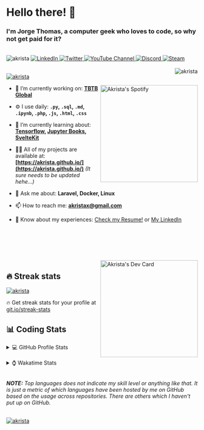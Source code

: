 # Hello there! 👋

### I'm Jorge Thomas, a computer geek who loves to code, so why not get paid for it?

</br>

<div align="left">
<img src="https://komarev.com/ghpvc/?username=akrista&label=Profile%20views&color=0e75b6&style=flat" alt="akrista" />
  <a href="https://www.linkedin.com/in/akrista/">
    <img
      src="https://img.shields.io/static/v1?logo=linkedin&style=flat&color=0072b1&label=LinkedIn&message=%E2%9B%B3"
      alt="LinkedIn"
    />
  </a>
  <a href="https://twitter.com/akristax">
    <img
      src="https://img.shields.io/badge/follow-%40akristax-1DA1F2?logo=twitter&style=flat&label=Twitter&color=0072b1&logoColor=ffffff"
      alt="Twitter"
    />
  </a>
    <a href="https://www.youtube.com/channel/UCXJa_ZGSEtalwFNbsupmjtg">
<img alt="YouTube Channel" src="https://img.shields.io/youtube/channel/subscribers/:UCXJa_ZGSEtalwFNbsupmjtg?style=flat&color=0072b1&logoColor=ffffff&logo=youtube&label=Youtube">
  </a>
      <a href="https://discordapp.com/users/Akrista#1410">
<img alt="Discord" src="https://img.shields.io/discord/354241190947717120?style=flat&color=0072b1&logoColor=ffffff&logo=discord&label=Discord">
  </a>
    <a href="https://steamcommunity.com/id/akrista/">
    <img
      src="https://img.shields.io/static/v1?logo=steam&style=flat&color=0072b1&label=Steam&message=%CE%BB"
      alt="Steam"
    />
  </a>
  </br>
  </br>
  <a href="https://discordapp.com/users/Akrista#1410">
  <img align="right" src="https://lanyard.cnrad.dev/api/130525871277735937" alt="akrista" />
  </a>

  <p align="left">
  <a href="https://github.com/ryo-ma/github-profile-trophy">
  <img src="https://github-profile-trophy.vercel.app/?username=akrista&theme=gruvbox&no-bg=true&row=2&column=3&no-frame=true" alt="akrista" />
  </a>
  </p>

  <a href="https://spotify-github-profile.vercel.app/api/view?uid=21ca7hmfvx4lpeb37y7fs2vpq&redirect=true" target="_blank">
<img
      width="256"
      align="right"
      src="https://spotify-github-profile.vercel.app/api/view?uid=21ca7hmfvx4lpeb37y7fs2vpq&cover_image=true&theme=default&show_offline=false&bar_color=53b14f&bar_color_cover=false"
      alt="Akrista's Spotify"
    />
</a>

- 🔭 I’m currently working on: **[TBTB Global](https://tbtb.global/)**

- ⚙️ I use daily: **`.py`, `.sql`, `.md`, `.ipynb`, `.php`, `.js`, `.html`, `.css`**

- 🌱 I’m currently learning about: **[Tensorflow](https://www.tensorflow.org/), [Jupyter Books](https://jupyterbook.org/en/stable/intro.html), [SvelteKit](https://kit.svelte.dev/)**

- 👨‍💻 All of my projects are available at: **[https://akrista.github.io/](https://akrista.github.io/)** _(It sure needs to be updated hehe...)_

- 💬 Ask me about: **Laravel, Docker, Linux**

- 📫 How to reach me: **akristax@gmail.com**

- 📄 Know about my experiences: [Check my Resume!](https://drive.google.com/file/d/1HGJWLsQuW9MU1iBDew3fPABiCMs2JHMj/view?usp=sharing) or [My LinkedIn](https://linkedin.com/in/akrista/)

</br>
</br>
</br>
</br>
</br>

  <a href="https://app.daily.dev/akrista" target="_blank">
    <img
      width="256"
      align="right"
      src="https://api.daily.dev/devcards/2287075d79584a318146e601cf17d7b9.png?r=4rw"
      alt="Akrista's Dev Card"
    />
  </a>

## 🔥 Streak stats

<a href="https://github.com/DenverCoder1/github-readme-streak-stats">
<img src="https://github-readme-streak-stats.herokuapp.com/?user=akrista&theme=gruvbox" alt="akrista" />
</a>

<p>🔥 Get streak stats for your profile at <a href="https://git.io/streak-stats">git.io/streak-stats</a></p>

## 📊 Coding Stats

<details>
<summary>💻 GitHub Profile Stats</summary>

</br>

<a href="https://github.com/anuraghazra/github-readme-stats">
<img src="https://github-readme-stats.vercel.app/api?username=akrista&show_icons=true&locale=en&theme=gruvbox" alt="Akrista's Github Stats" />
</a>

<a href="https://github.com/anuraghazra/github-readme-stats">
<img src="https://github-readme-stats.vercel.app/api/top-langs?username=akrista&show_icons=true&locale=en&layout=demo&theme=gruvbox" alt="Most Used Languages" />
</a>

</details>

</br>

<details>
<summary>⌚ Wakatime Stats</summary>

</br>

<a href="https://github.com/anuraghazra/github-readme-stats">
<img src="https://github-readme-stats.vercel.app/api/wakatime?username=akrista&show_icons=true&locale=en&layout=compact&theme=gruvbox" alt="akrista" />
</a>

</br>

<!--START_SECTION:waka-->

![Code Time](http://img.shields.io/badge/Code%20Time-689%20hrs%2015%20mins-blue)

![Lines of code](https://img.shields.io/badge/From%20Hello%20World%20I%27ve%20Written-2%20Million%20lines%20of%20code-blue)

**🐱 My GitHub Data**

> 🏆 172 Contributions in the Year 2023
>
> 📦 280.2 kB Used in GitHub's Storage
>
> 💼 Opted to Hire
>
> 📜 47 Public Repositories
>
> 🔑 21 Private Repositories
>
> **I'm an Early 🐤**

```text
🌞 Morning      135 commits       █████░░░░░░░░░░░░░░░░░░░░   21.39 %
🌆 Daytime      247 commits       █████████░░░░░░░░░░░░░░░░   39.14 %
🌃 Evening      242 commits       █████████░░░░░░░░░░░░░░░░   38.35 %
🌙 Night          7 commits       ░░░░░░░░░░░░░░░░░░░░░░░░░   01.11 %

```

📅 **I'm Most Productive on Monday**

```text
Monday         156 commits       ██████░░░░░░░░░░░░░░░░░░░   24.72 %
Tuesday         87 commits       ███░░░░░░░░░░░░░░░░░░░░░░   13.79 %
Wednesday       83 commits       ███░░░░░░░░░░░░░░░░░░░░░░   13.15 %
Thursday        74 commits       ███░░░░░░░░░░░░░░░░░░░░░░   11.73 %
Friday          75 commits       ███░░░░░░░░░░░░░░░░░░░░░░   11.89 %
Saturday        74 commits       ███░░░░░░░░░░░░░░░░░░░░░░   11.73 %
Sunday          82 commits       ███░░░░░░░░░░░░░░░░░░░░░░   13.00 %

```

📊 **This Week I Spent My Time On**

```text
⌚︎ Time Zone: America/Caracas

💬 Programming Languages:
SQL                      6 hrs 6 mins        ██████░░░░░░░░░░░░░░░░░░░   25.17 %
Markdown                 5 hrs 35 mins       █████░░░░░░░░░░░░░░░░░░░░   23.05 %
Python                   4 hrs 16 mins       ████░░░░░░░░░░░░░░░░░░░░░   17.62 %
YAML                     3 hrs 8 mins        ███░░░░░░░░░░░░░░░░░░░░░░   12.96 %
Other                    2 hrs 1 min         ██░░░░░░░░░░░░░░░░░░░░░░░   08.38 %

🔥 Editors:
VS Code                  21 hrs 1 min        █████████████████████░░░░   86.72 %
Ssms                     1 hr 58 mins        ██░░░░░░░░░░░░░░░░░░░░░░░   08.15 %
Visual Studio            46 mins             ░░░░░░░░░░░░░░░░░░░░░░░░░   03.18 %
Excel                    28 mins             ░░░░░░░░░░░░░░░░░░░░░░░░░   01.95 %

💻 Operating System:
Windows                  12 hrs 49 mins      █████████████░░░░░░░░░░░░   52.92 %
Linux                    11 hrs 24 mins      ███████████░░░░░░░░░░░░░░   47.08 %

```

**I Mostly Code in JavaScript**

```text
JavaScript               14 repos            █████████░░░░░░░░░░░░░░░░   36.84 %
Shell                    3 repos             ██░░░░░░░░░░░░░░░░░░░░░░░   07.89 %
HTML                     3 repos             ██░░░░░░░░░░░░░░░░░░░░░░░   07.89 %
CSS                      3 repos             ██░░░░░░░░░░░░░░░░░░░░░░░   07.89 %
PHP                      3 repos             ██░░░░░░░░░░░░░░░░░░░░░░░   07.89 %

```

Last Updated on 14/02/2023 00:28:50 UTC

<!--END_SECTION:waka-->

**These Readme stats are generated using github action [awesome-readme-stats](https://github.com/anmol098/waka-readme-stats)**

</details>

</br>

_**NOTE:** Top languages does not indicate my skill level or anything like that. It is just a metric of which languages have been hosted by me on GitHub based on the usage across repositories. There are others which I haven't put up on GitHub._

</br>

<a href="https://github.com/ashutosh00710/github-readme-activity-graph">
<img src="https://github-readme-activity-graph.cyclic.app/graph?username=Akrista&theme=gruvbox" alt="akrista" />
</a>
